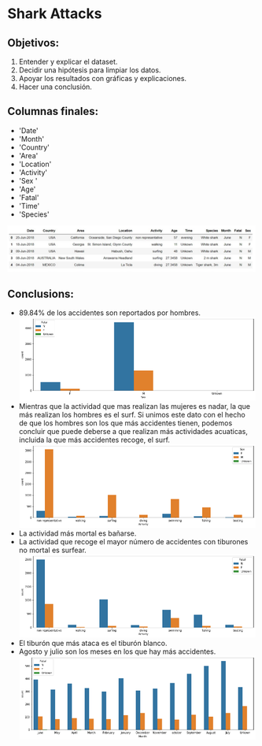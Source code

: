 # Shark Attacks
## Objetivos:
1. Entender y explicar el dataset.
2. Decidir una hipótesis para limpiar los datos.
3. Apoyar los resultados con gráficas y explicaciones.
4. Hacer una conclusión.

## Columnas finales:

- 'Date'
- 'Month' 
- 'Country'
- 'Area'
- 'Location'
- 'Activity'
- 'Sex '
- 'Age'
- 'Fatal'
- 'Time'
- 'Species'

![Data](images/data_clean.jpg)

## Conclusions:
* 89.84% de los accidentes son reportados por hombres.
![Data](images/sex_fatal.png)
* Mientras que la actividad que mas realizan las mujeres es nadar, la que más realizan los hombres es el surf. Si unimos este dato con el hecho de que los hombres son los que más accidentes tienen, podemos concluir que puede deberse a que realizan más actividades acuaticas, incluida la que más accidentes recoge, el surf.
![Data](images/sex_act.png)
* La actividad más mortal es bañarse.
* La actividad que recoge el mayor número de accidentes con tiburones no mortal es surfear.
![Data](images/act_fatal.png) 
* El tiburón que más ataca es el tiburón blanco.
* Agosto y julio son los meses en los que hay más accidentes. 
![Data](images/month.png) 
